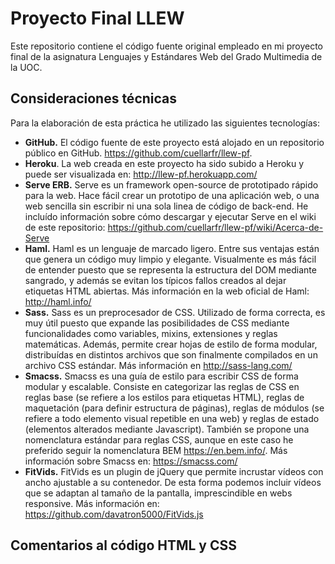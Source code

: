 Proyecto Final LLEW
===================

Este repositorio contiene el código fuente original empleado en mi proyecto final de la asignatura Lenguajes y Estándares Web del Grado Multimedia de la UOC.

Consideraciones técnicas
------------------------

Para la elaboración de esta práctica he utilizado las siguientes tecnologías:

- **GitHub.** El código fuente de este proyecto está alojado en un repositorio público en GitHub. <https://github.com/cuellarfr/llew-pf>.
- **Heroku**. La web creada en este proyecto ha sido subido a Heroku y puede ser visualizada en: <http://llew-pf.herokuapp.com/>
- **Serve ERB.** Serve es un framework open-source de prototipado rápido para la web. Hace fácil crear un prototipo de una aplicación web, o una web sencilla sin escribir ni una sola linea de código de back-end. He incluído información sobre cómo descargar y ejecutar Serve en el wiki de este repositorio: <https://github.com/cuellarfr/llew-pf/wiki/Acerca-de-Serve>
- **Haml.** Haml es un lenguaje de marcado ligero. Entre sus ventajas están que genera un código muy limpio y elegante. Visualmente es más fácil de entender puesto que se representa la estructura del DOM mediante sangrado, y además se evitan los típicos fallos creados al dejar etiquetas HTML abiertas. Más información en la web oficial de Haml: <http://haml.info/>
- **Sass.** Sass es un preprocesador de CSS. Utilizado de forma correcta, es muy útil puesto que expande las posibilidades de CSS mediante funcionalidades como variables, mixins, extensiones y reglas matemáticas. Además, permite crear hojas de estilo de forma modular, distribuídas en distintos archivos que son finalmente compilados en un archivo CSS estándar. Más información en <http://sass-lang.com/>
- **Smacss.** Smacss es una guía de estilo para escribir CSS de forma modular y escalable. Consiste en categorizar las reglas de CSS en reglas base (se refiere a los estilos para etiquetas HTML), reglas de maquetación (para definir estructura de páginas), reglas de módulos (se refiere a todo elemento visual repetible en una web) y reglas de estado (elementos alterados mediante Javascript). También se propone una nomenclatura estándar para reglas CSS, aunque en este caso he preferido seguir la nomenclatura BEM <https://en.bem.info/>. Más información sobre Smacss en: <https://smacss.com/>
- **FitVids.** FitVids es un plugin de jQuery que permite incrustar vídeos con ancho ajustable a su contenedor. De esta forma podemos incluir vídeos que se adaptan al tamaño de la pantalla, imprescindible en webs responsive. Más información en: <https://github.com/davatron5000/FitVids.js>


Comentarios al código HTML y CSS
--------------------------------



